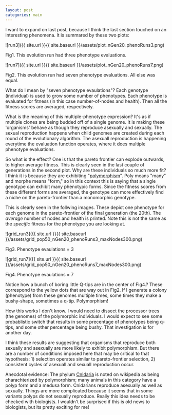```yaml
---
layout: post
categories: main
---
```


I want to expand on last post, because I think the last section touched on an interesting phenomena. It is summared by these two plots:

![run3]({{ site.url }}{{ site.baseurl }}/assets/plot_nGen20_phenoRuns3.png)

Fig1. This evolution run had three phenotype evaluations.

![run7]({{ site.url }}{{ site.baseurl }}/assets/plot_nGen20_phenoRuns7.png)

Fig2. This evolution run had seven phenotype evaluations. All else was equal.

What do I mean by "seven phenotype evaulations"? Each genotype (individual) is used to grow some number of phenotypes. Each phenotype is evaluated for fitness (in this case number-of-nodes and health). Then all the fitness scores are averaged, respectively. 

What is the meaning of this multiple-phenotype expression? It's as if multiple clones are being budded off of a single genome. It is making these 'organisms' behave as though they reproduce asexually and sexually. The sexual reproduction happens when child genomes are created during each round of the evolutionary algorithm. The asexuall reproduction is happening everytime the evaluation function operates, where it does multiple phenotype evaluations. 

So what is the effect? One is that the pareto frontier can explode outwards, to higher average fitness. This is clearly seen in the last couple of generations in the second plot. Why are these individuals so much more fit? I think it is because they are exhibiting "[polymorphism](https://en.wikipedia.org/wiki/Polymorphism_(biology))". Poly means "many" and morphe means "form," so in this context this is saying that a single genotype can exhibit many phenotypic forms. Since the fitness scores from these different forms are averaged, the genotype can more effectively find a niche on the pareto-frontier than a monomorphic genotype. 

This is clearly seen in the follwing images. These depict one phenotype for each genome in the pareto-frontier of the final generation (the 20th). The *average* number of nodes and health is printed. Note this is not the same as the *specific* fitness for the phenotype you are looking at.

![grid_run3]({{ site.url }}{{ site.baseurl }}/assets/grid_pop50_nGen20_phenoRuns3_maxNodes300.png)

Fig3. Phenotype evaulations = 3

![grid_run7]({{ site.url }}{{ site.baseurl }}/assets/grid_pop50_nGen20_phenoRuns7_maxNodes300.png)

Fig4. Phenotype evaulations = 7

Notice how a bunch of boring little Q-tips are in the center of Fig4.? These correspond to the yellow dots that are way out in Fig2. If I generate a colony (phenotype) from these genomes multiple times, some times they make a bushy-shape, sometimes a q-tip. Polymorphism!

How this works I don't know. I would need to dissect the processor trees (the genomes) of the polymorphic individuals. I would expect to see some probablistic switch that results in some precentage of phenotypes being q-tips, and some other percentage being bushy. That investigation is for another day.

I think these results are suggesting that organisms that reproduce both sexually and asexually are more likely to exhibit polymorphism. But there are a number of conditions imposed here that may be critical to that hypothesis: 1) selection operates similar to pareto-frontier selection, 2) consistent cycles of asexuall and sexuall reproduction occur.

Anecdotal evidence:
The phylum [Cnidaria](https://en.wikipedia.org/wiki/Cnidaria#Reproduction) is noted on wikipedia as being charachterized by polymorphism; many animals in this category have a polyp form and a medusa form. Cnidarians reproduce asexually as well as sexually. Things are more complicated because it seems that in some variants polyps do not sexually reproduce. Really this idea needs to be checked with biologists. I wouldn't be surprised if this is old news to biologists, but its pretty exciting for me!
